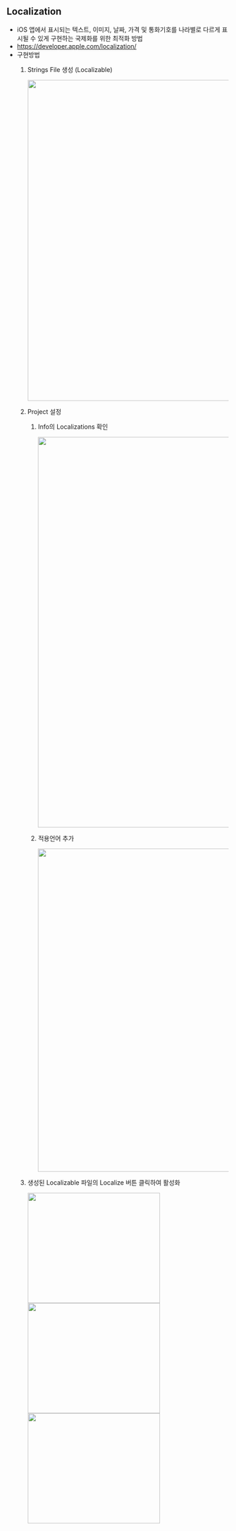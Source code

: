 ## Localization
- iOS 앱에서 표시되는 텍스트, 이미지, 날짜, 가격 및 통화기호를 나라별로 다르게 표시될 수 있게 구현하는 국제화를 위한 최적화 방법
- https://developer.apple.com/localization/
- 구현방법
  1. Strings File 생성 (Localizable)

     <img width="728" src="https://user-images.githubusercontent.com/46417892/178101230-54672c38-9b77-431d-99c3-cd13ce164c33.png">

  2. Project 설정 
      1. Info의 Localizations 확인 

          <img width="886" src="https://user-images.githubusercontent.com/46417892/178101297-fd3e6992-c3a5-4868-9823-cbc3dbe131b1.png">

      2. 적용언어 추가

          <img width="733" src="https://user-images.githubusercontent.com/46417892/178101531-c719dc44-d62e-4fe8-9c7f-078733bf3dd3.png">

  3. 생성된 Localizable 파일의 Localize 버튼 클릭하여 활성화

     <img width="300" height="250" src="https://user-images.githubusercontent.com/46417892/178101772-2e95bbd7-445e-469c-b2e4-52b2afeeeb31.png">

     <img width="300" height="250" src="https://user-images.githubusercontent.com/46417892/178101806-92d3540f-32f4-47c4-b1dc-a3273acd5984.png">

     <img width="300" height="250" src="https://user-images.githubusercontent.com/46417892/178101877-118db74e-34d4-4882-9c59-a4282a0e1e4b.png">
